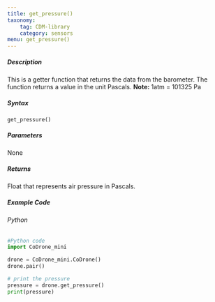 ```yaml
---
title: get_pressure()
taxonomy:
    tag: CDM-library
    category: sensors
menu: get_pressure()
---
```


##### Description

This is a getter function that returns the data from the barometer. The function returns a value in the unit Pascals. **Note:** 1atm = 101325 Pa

##### Syntax
```get_pressure()```

##### Parameters

None

##### Returns

Float that represents air pressure in Pascals.

##### Example Code
###### Python
```python
#Python code
import CoDrone_mini

drone = CoDrone_mini.CoDrone()
drone.pair()

# print the pressure
pressure = drone.get_pressure()
print(pressure)
```
